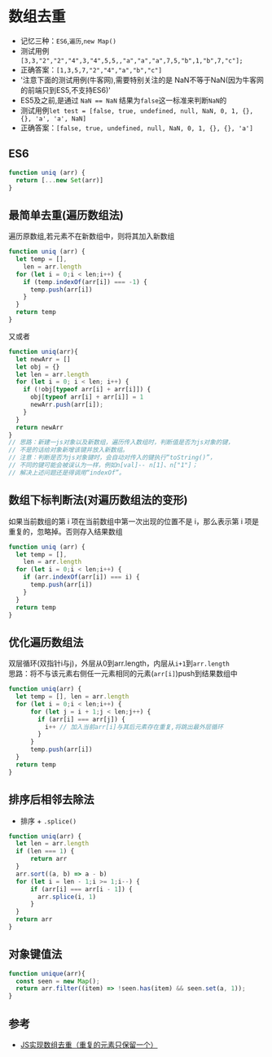 # 数组去重
- 记忆三种：`ES6`,`遍历`,`new Map()`
- 测试用例`[3,3,"2","2","4",3,"4",5,5,,"a","a","a",7,5,"b",1,"b",7,"c"];`  
- 正确答案：`[1,3,5,7,"2","4","a","b","c"]`
- '注意下面的测试用例(牛客网),需要特别关注的是 NaN不等于NaN(因为牛客网的前端只到ES5,不支持ES6)'
- ES5及之前,是通过 `NaN == NaN` 结果为`false`这一标准来判断`NaN`的
- 测试用例`let test = [false, true, undefined, null, NaN, 0, 1, {}, {}, 'a', 'a', NaN]`  
- 正确答案：`[false, true, undefined, null, NaN, 0, 1, {}, {}, 'a']` 

## ES6
```js
function uniq (arr) {
  return [...new Set(arr)]
}
```

## 最简单去重(遍历数组法)
遍历原数组,若元素不在新数组中，则将其加入新数组
```js
function uniq (arr) {
  let temp = [],
    len = arr.length
  for (let i = 0;i < len;i++) {
    if (temp.indexOf(arr[i]) === -1) {
      temp.push(arr[i])
    }
  }
  return temp
}
```
又或者  
```js
function uniq(arr){
  let newArr = []
  let obj = {}
  let len = arr.length
  for (let i = 0; i < len; i++) {
    if (!obj[typeof arr[i] + arr[i]]) {
      obj[typeof arr[i] + arr[i]] = 1
      newArr.push(arr[i]);
    }
  }
  return newArr
}
// 思路：新建一js对象以及新数组，遍历传入数组时，判断值是否为js对象的键，
// 不是的话给对象新增该键并放入新数组。
// 注意：判断是否为js对象键时，会自动对传入的键执行“toString()”，
// 不同的键可能会被误认为一样，例如n[val]-- n[1]、n["1"]；
// 解决上述问题还是得调用“indexOf”。
```

## 数组下标判断法(对遍历数组法的变形)
如果当前数组的第 i 项在当前数组中第一次出现的位置不是 i，那么表示第 i 项是重复的，忽略掉。否则存入结果数组
```js
function uniq (arr) {
  let temp = [],
    len = arr.length
  for (let i = 0;i < len;i++) {
    if (arr.indexOf(arr[i]) === i) {
      temp.push(arr[i])
    }
  }
  return temp
}
```

## 优化遍历数组法
双层循环(双指针i与j)，外层从0到arr.length，内层从`i+1`到`arr.length`  
思路：将不与该元素右侧任一元素相同的元素(`arr[i]`)push到结果数组中
```js
function uniq(arr) {
  let temp = [], len = arr.length
  for (let i = 0;i < len;i++) {
	  for (let j = i + 1;j < len;j++) {
	    if (arr[i] === arr[j]) {
	  	  i++ // 加入当前arr[i]与其后元素存在重复,将跳出最外层循环 
	    }	
	  }  
	  temp.push(arr[i])
  }	
  return temp	
}
```

## 排序后相邻去除法
- 排序 + `.splice()`
```js
function uniq(arr) {
  let len = arr.length
  if (len === 1) {
	  return arr
  }
  arr.sort((a, b) => a - b)
  for (let i = len - 1;i >= 1;i--) {
	  if (arr[i] === arr[i - 1]) {
	    arr.splice(i, 1)  
	  }	
  }
  return arr	
}
```

## 对象键值法
```js
function unique(arr){
  const seen = new Map();
  return arr.filter((item) => !seen.has(item) && seen.set(a, 1));
}
```


## 参考
- [JS实现数组去重（重复的元素只保留一个）](https://www.cnblogs.com/jiayuexuan/p/7527055.html)

